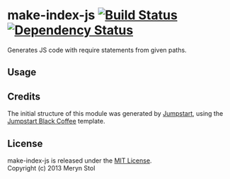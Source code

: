 # make-index-js [![Build Status](https://travis-ci.org/meryn/make-index-js.png?branch=master)](https://travis-ci.org/meryn/make-index-js) [![Dependency Status](https://david-dm.org/meryn/make-index-js.png)](https://david-dm.org/meryn/make-index-js)

Generates JS code with require statements from given paths.

## Usage

## Credits

The initial structure of this module was generated by [Jumpstart](https://github.com/meryn/jumpstart), using the [Jumpstart Black Coffee](https://github.com/meryn/jumpstart-black-coffee) template.

## License

make-index-js is released under the [MIT License](http://opensource.org/licenses/MIT).  
Copyright (c) 2013 Meryn Stol  